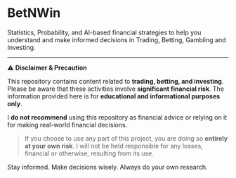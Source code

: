 # BetNWin
Statistics, Probability, and AI-based financial strategies to help you understand and make informed decisions in Trading, Betting, Gambling and Investing.

---

⚠️ **Disclaimer & Precaution**

This repository contains content related to **trading, betting, and investing**. Please be aware that these activities involve **significant financial risk**. The information provided here is for **educational and informational purposes only**.

I **do not recommend** using this repository as financial advice or relying on it for making real-world financial decisions.

> If you choose to use any part of this project, you are doing so **entirely at your own risk**. I will not be held responsible for any losses, financial or otherwise, resulting from its use.

Stay informed. Make decisions wisely. Always do your own research.